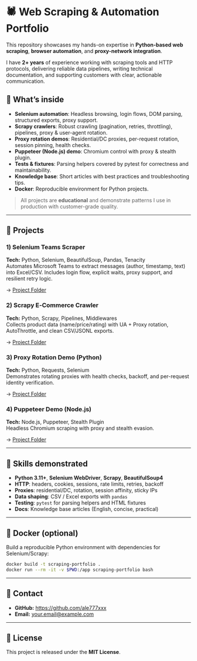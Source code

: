 # 🕷️ Web Scraping & Automation Portfolio

This repository showcases my hands-on expertise in **Python-based web scraping**, **browser automation**, and **proxy-network integration**.

I have **2+ years** of experience working with scraping tools and HTTP protocols, delivering reliable data pipelines, writing technical documentation, and supporting customers with clear, actionable communication.

## 🔭 What’s inside

- **Selenium automation**: Headless browsing, login flows, DOM parsing, structured exports, proxy support.
- **Scrapy crawlers**: Robust crawling (pagination, retries, throttling), pipelines, proxy & user-agent rotation.
- **Proxy rotation demos**: Residential/DC proxies, per-request rotation, session pinning, health checks.
- **Puppeteer (Node.js) demo**: Chromium control with proxy & stealth plugin.
- **Tests & fixtures**: Parsing helpers covered by pytest for correctness and maintainability.
- **Knowledge base**: Short articles with best practices and troubleshooting tips.
- **Docker**: Reproducible environment for Python projects.

> All projects are **educational** and demonstrate patterns I use in production with customer-grade quality.

---

## 📂 Projects

### 1) Selenium Teams Scraper
**Tech:** Python, Selenium, BeautifulSoup, Pandas, Tenacity  
Automates Microsoft Teams to extract messages (author, timestamp, text) into Excel/CSV. Includes login flow, explicit waits, proxy support, and resilient retry logic.

→ [Project Folder](./selenium_teams_scraper)

### 2) Scrapy E‑Commerce Crawler
**Tech:** Python, Scrapy, Pipelines, Middlewares  
Collects product data (name/price/rating) with UA + Proxy rotation, AutoThrottle, and clean CSV/JSONL exports.

→ [Project Folder](./scrapy_ecommerce)

### 3) Proxy Rotation Demo (Python)
**Tech:** Python, Requests, Selenium  
Demonstrates rotating proxies with health checks, backoff, and per-request identity verification.

→ [Project Folder](./proxy_rotation_demo)

### 4) Puppeteer Demo (Node.js)
**Tech:** Node.js, Puppeteer, Stealth Plugin  
Headless Chromium scraping with proxy and stealth evasion.

→ [Project Folder](./puppeteer_demo)

---

## 🧩 Skills demonstrated

- **Python 3.11+**, **Selenium WebDriver**, **Scrapy**, **BeautifulSoup4**
- **HTTP**: headers, cookies, sessions, rate limits, retries, backoff
- **Proxies**: residential/DC, rotation, session affinity, sticky IPs
- **Data shaping**: CSV / Excel exports with `pandas`
- **Testing**: `pytest` for parsing helpers and HTML fixtures
- **Docs**: Knowledge base articles (English, concise, practical)

---

## 🐳 Docker (optional)

Build a reproducible Python environment with dependencies for Selenium/Scrapy:

```bash
docker build -t scraping-portfolio .
docker run --rm -it -v $PWD:/app scraping-portfolio bash
```

---

## 🤝 Contact

- **GitHub:** https://github.com/ale777xxx
- **Email:** your.email@example.com

---

## 🪪 License

This project is released under the **MIT License**.

